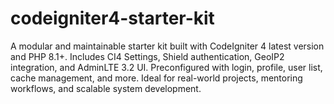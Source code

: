 # codeigniter4-starter-kit
A modular and maintainable starter kit built with CodeIgniter 4 latest version and PHP 8.1+. Includes CI4 Settings, Shield authentication, GeoIP2 integration, and AdminLTE 3.2 UI. Preconfigured with login, profile, user list, cache management, and more. Ideal for real-world projects, mentoring workflows, and scalable system development.
